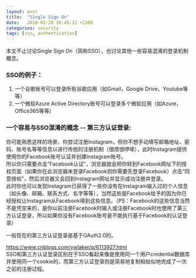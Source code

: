 ```yaml
---
layout: post
title:  "Single Sign On"
date:   2018-02-28 10:45:32 +1200
categories: security
tags: [sso, authentication]
---
```

本文不止讨论Single Sign On（简称SSO），也讨论其他一些容易混淆的登录机制概念。  
  
### SSO的例子：  
1. 一个谷歌账号可以登录所有谷歌应用（如Gmail，Google Drive，Youtube等等）
2. 一个微软Azure Active Directory账号可以登录多个微软应用（如Azure，Office365等等）
  
### 一个容易与SSO混淆的概念 -- 第三方认证登录:  
你可能熟悉这样的场景，你尝试注册Instagram，但你不想手动填写邮箱地址、密码、账号名等等信息以进行传统的注册机制（很烦很啰嗦），此时Instagram提供使用你的Facebook账号认证并创建Instagram账号。  
所以你只需要点击“Facebook认证”，浏览器就会把你转到Facebook网址下的授权页面（如果你在此浏览器未登录Facebook则你需要先登录Facebook）点击“同意授权”，然后浏览器又会回到Instagram网址并显示成功注册并登录。  
此时你也可以发现Instagram已获得了一些你没有在Instagram输入过的个人信息（如头像、邮箱、联系方式、名字等等），当然这些是Facebook给予的因为你已经授权让Instagram从Facebook得到这些信息。（PS：Facebook的这些信息当然不是凭空来的，是你以前注册Facebook时输入或注册Facebook时也使用了第三方认证登录，所以如果你没有Facebook账号是不能执行基于Facebook的认证登录）  
  
一般现在的第三方认证登录是基于OAuth2.0的。  
  
https://www.cnblogs.com/ywlaker/p/6113927.html  
SSO和第三方认证登录区别在于SSO看起来像是使用同一个用户credential数据库并使用同一个cookie的，而第三方认证登录则是简易地复制粘帖似地完成了一次之前的注册过程。  